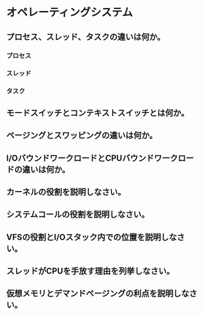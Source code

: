 # オペレーティングシステム

## プロセス、スレッド、タスクの違いは何か。
### プロセス
### スレッド
### タスク


## モードスイッチとコンテキストスイッチとは何か。
## ページングとスワッピングの違いは何か。
## I/OバウンドワークロードとCPUバウンドワークロードの違いは何か。

## カーネルの役割を説明しなさい。
## システムコールの役割を説明しなさい。
## VFSの役割とI/Oスタック内での位置を説明しなさい。

## スレッドがCPUを手放す理由を列挙しなさい。
## 仮想メモリとデマンドページングの利点を説明しなさい。
